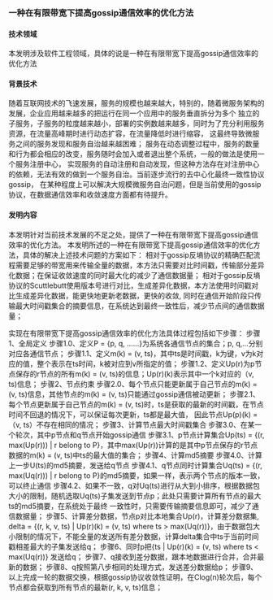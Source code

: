 ### 一种在有限带宽下提高gossip通信效率的优化方法

#### 技术领域

本发明涉及软件工程领域，具体的说是一种在有限带宽下提高gossip通信效率的优化方法

#### 背景技术

随着互联网技术的飞速发展，服务的规模也越来越大，特别的，随着微服务架构的发展，企业应用越来越多的把运行在同一个应用中的服务垂直拆分为多个
独立的子服务，子服务的粒度越来越小，部署的实例数越来越多，同时为了充分利用服务资源，在流量高峰期时进行动态扩容，在流量降低时进行缩容，
这最终导致微服务之间的服务发现和服务自治越来越困难；
服务在动态调整过程中，服务的数量和行为都会相应的改变，服务随时会加入或者退出整个系统，一般的做法是使用一个服务注册中心，
实现服务的自动注册和自动发现，但这种方法存在对注册中心的依赖，无法有效的做到一个服务自治。当前逐步流行的去中心化最终一致性协议gossip，
在某种程度上可以解决大规模微服务自治问题，但是当前使用的gossip协议，在数据通信效率和收敛速度方面都有待提升。

#### 发明内容
本发明针对当前技术发展的不足之处，提供了一种在有限带宽下提高gossip通信效率的优化方法。
本发明所述的一种在有限带宽下提高gossip通信效率的优化方法，具体的解决上述技术问题的方案如下：
相对于gossip反墒协议的精确匹配流程需要足够的带宽用来传输全量的数据，本方法只需要对比时间戳，传输部分差异化数据；在保证收敛速度的同时最大化的减少了通信数据量；
相对于gossip反墒协议的Scuttlebutt使用版本号进行对比，生成差异化数据，本方法使用时间戳对比生成差异化数据，能更快地更新老数据，更快的收敛,
同时在通信开始阶段只传输最大时间戳集合的摘要信息，在系统达到最终一致性后，减少节点间的通信数据量；

实现在有限带宽下提高gossip通信效率的优化方法具体过程包括如下步骤：
步骤1、全局定义
步骤1.0、定义P = {p, q, ......}为系统各通信节点的集合；p, q,...分别对应各通信节点；
步骤1.1、定义m(k) = (v, ts)，其中ts是时间戳，k为键，v为k对应的值，整个表示在ts时间，k被对应到v所指定的值；
步骤1.2、定义Up(r)为p节点保存的r节点的所有m(k) = (v, ts)的信息；Up(r)(k)表示其中一个k对应的（v, ts)信息；
步骤2、节点约束
步骤2.0、每个节点只能更新属于自己节点的m(k) = (v, ts)信息，其他节点的m(k) = (v, ts)只能通过gossip通信被动更新；
步骤2.1、每个节点更新属于自己节点的m(k) = (v, ts)时，ts是获取的最新的时间戳，在节点时间不回退的情况下，可以保证每次更新，ts都是最大值，
因此节点Up(p)(k) = （v, ts）不存在相同的情况；
步骤3、计算节点最大时间戳集合
步骤3.0、在某一个轮次，其中p节点和q节点开始gossip通信
步骤3.1、p节点计算集合Up(ts) = {(r, max(Up(r))) | r belong to P}，其中max(Up(r))计算的是其中p节点保存的r节点数据的m(k) = (v, ts)中ts的最大值的集合；
步骤4、计算md5摘要
步骤4.0、计算上一步U(ts)的md5摘要，发送给q节点
步骤4.1、q节点同时计算集合Uq(ts) = {(r, max(Uq(r))) | r belong to P}的md5摘要，如果一样，表示两个节点的版本一致，可以终止通信
步骤4.2、如果不一致，q对Uq(ts)进行从大到小排序，根据数据包大小的限制，随机选取Uq(ts)子集发送到节点p；此处只需要计算所有节点的最大ts的md5摘要，在系统处于最终
一致性时，只需要传输摘要信息即可，减少了通信数据量；
步骤5、计算差分数据，节点p对比本地集合Up(r)，计算差分数据集, delta = {(r, k, v, ts) | Up(r)(k) = (v, ts) where ts > max(Uq(r))}，由于数据包大小限制的情况下，不能全量的发送所有差分数据，计算delta集合中ts于当前时间戳相差最大的子集发送给q；
步骤6、同时p把{ts | Up(r)(k) = (v, ts) where ts < max(Uq(r))} 发送给q；
步骤7、q接收到差分数据，跟本地数据进行合并，合并最新的数据；
步骤8、q按照第八步相同的处理方式，发送差分数据给p；
步骤9、以上完成一轮的数据交换，根据gossip协议收敛性证明，在Clog(n)轮次后，每个节点都会获取到所有节点的最新(r, k, v, ts)信息；

